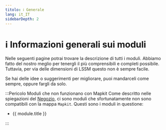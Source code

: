 ```yaml
---
titolo: ℹ️ Generale
lang: it_IT
sidebarDepth: 2
---
```


# ℹ️ Informazioni generali sui moduli

Nelle seguenti pagine potrai trovare la descrizione di tutti i moduli. Abbiamo fatto del nostro meglio per tenergli il più comprensibili e completi possibile. Tuttavia, per via delle dimensioni di LSSM questo non è sempre facile.

Se hai delle idee o suggerimenti per migliorare, puoi mandarceli come sempre, oppure fargli da solo.

:::Pericolo Moduli che non funzionano con Mapkit
Come descritto nelle spiegazioni del [Negozio](appstore.md), ci sono moduli che sfortunatamente non sono compatibili con la mappa `Mapkit`. Questi sono i moduli in questione:
<ul>
    <li v-for="module in $themeConfig.variables.noMapkitModules.en_GB" :key="module.title">
        <router-link :to="module.f">
            {{ module.title }}
        </router-link>
    </li>
</ul>
:::
